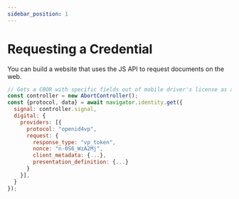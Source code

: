 ```yaml
---
sidebar_position: 1
---
```


# Requesting a Credential

You can build a website that uses the JS API to request documents on the web.

```javascript
// Gets a CBOR with specific fields out of mobile driver's license as an mdoc
const controller = new AbortController();
const {protocol, data} = await navigator.identity.get({
  signal: controller.signal,
  digital: {
    providers: [{
      protocol: "openid4vp",
      request: {
        response_type: "vp_token",
        nonce: "n-0S6_WzA2Mj",
        client_metadata: {...},
        presentation_definition: {...}
      }
    }],
  }
});
```